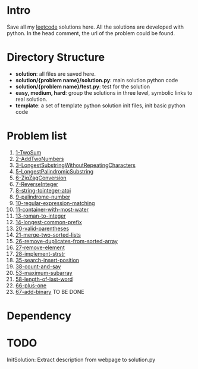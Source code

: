 # Intro
Save all my [leetcode](https://leetcode.com) solutions here.
All the solutions are developed with python.
In the head comment, the url of the problem could be found.

# Directory Structure

* **solution**: all files are saved here.
* **solution/{problem name}/solution.py**: main solution python code
* **solution/{problem name}/test.py**: test for the solution
* **easy, medium, hard**: group the solutions in three level, symbolic links to real solution.
* **template**: a set of template python solution init files, init basic python code

# Problem list
1. [1-TwoSum](https://leetcode.com/problems/two-sum/description/)
2. [2-AddTwoNumbers](https://leetcode.com/problems/add-two-numbers/description/)
3. [3-LongestSubstringWithoutRepeatingCharacters](https://leetcode.com/problems/longest-substring-without-repeating-characters/description/)
5. [5-LongestPalindromicSubstring](https://leetcode.com/problems/longest-palindromic-substring/)
6. [6-ZigZagConversion](https://leetcode.com/problems/zigzag-conversion/description/)
7. [7-ReverseInteger](https://leetcode.com/problems/reverse-integer/description/)
8. [8-string-tointeger-atoi](https://leetcode.com/problems/string-to-integer-atoi/description/)
9. [9-palindrome-number](https://leetcode.com/problems/palindrome-number/description/)
10. [10-regular-expression-matching]()
11. [11-container-with-most-water](https://leetcode.com/problems/container-with-most-water/description/)
13. [13-roman-to-integer](https://leetcode.com/problems/roman-to-integer/description/)
14. [14-longest-common-prefix](https://leetcode.com/problems/longest-common-prefix/description/)
20. [20-valid-parentheses](https://leetcode.com/problems/valid-parentheses/description/)
21. [21-merge-two-sorted-lists](https://leetcode.com/problems/merge-two-sorted-lists/description/)
26. [26-remove-duplicates-from-sorted-array](https://leetcode.com/problems/remove-duplicates-from-sorted-array/description/)
27. [27-remove-element](https://leetcode.com/problems/remove-element/description/)
28. [28-implement-strstr](https://leetcode.com/problems/implement-strstr/description/)
35. [35-search-insert-position](https://leetcode.com/problems/search-insert-position/description/)
38. [38-count-and-say](https://leetcode.com/problems/count-and-say/description/)
53. [53-maximum-subarray](https://leetcode.com/problems/maximum-subarray/description/)
58. [58-length-of-last-word](https://leetcode.com/problems/length-of-last-word/description/)
66. [66-plus-one](https://leetcode.com/problems/plus-one/description/)
67. [67-add-binary](https://leetcode.com/problems/add-binary/description/)
TO BE DONE

# Dependency

# TODO

InitSolution: Extract description from webpage to solution.py
